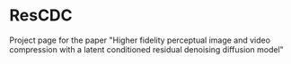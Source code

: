 # ResCDC
Project page for the paper "Higher fidelity perceptual image and video compression with a latent conditioned residual denoising diffusion model"
